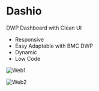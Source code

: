 # Dashio
 DWP Dashboard with Clean UI
 - Responsive
 - Easy Adaptable with BMC DWP
 - Dynamic
 - Low Code 
 
![Web1](https://user-images.githubusercontent.com/65025208/139520478-b2e15d50-8ed1-4e97-adf4-e5d02744bf24.png)

![Web2](https://user-images.githubusercontent.com/65025208/139520484-d04478e6-bab9-4993-ba36-7fc1aacce76f.png)
